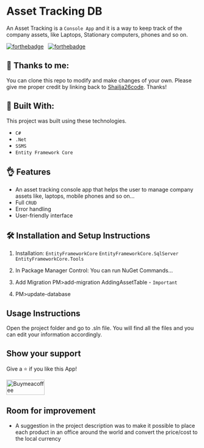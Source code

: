 # Asset Tracking DB
An Asset Tracking is a `Console App` and it is a way to keep track of the company assets, like Laptops, Stationary computers, phones and so on.

[![forthebadge](https://forthebadge.com/images/badges/built-with-love.svg)](https://forthebadge.com) &nbsp;
[![forthebadge](https://forthebadge.com/images/badges/made-with-c-sharp.svg)](https://forthebadge.com) &nbsp;

## :love_you_gesture: Thanks to me:
You can clone this repo to modify and make changes of your own. Please give me proper credit by linking back to [Shailja26code](https://github.com/Shailja26code/AssetTrackingDB). Thanks! 

## :slightly_smiling_face: Built With: 

This project was built using these technologies.
- `C#`
- `.Net`
- `SSMS`
- `Entity Framework Core`  

## :ok_hand: Features
- An asset tracking console app that helps the user to manage company assets like, laptops, mobile phones and so on...
- Full `CRUD`
- Error handling
- User-friendly interface

## 🛠 Installation and Setup Instructions
1. Installation: `EntityFrameworkCore`
                 `EntityFrameworkCore.SqlServer`
                 `EntityFrameworkCore.Tools`

2. In Package Manager Control: You can run NuGet Commands...
3. Add Migration PM>add-migration AddingAssetTable - `Important`
4. PM>update-database

## Usage Instructions

Open the project folder and go to .sln file.
You will find all the files and you can edit your information accordingly.

## Show your support

Give a ⭐ if you like this App!
<p>
<img alt="Buymeacoffee" src="https://img.shields.io/badge/Buy_Me_A_Coffee-FFDD00?style=for-the-badge&logo=buy-me-a-coffee&logoColor=black" height="40px" width="100px"/>
</p>

## Room for improvement
- A suggestion in the project description was to make it possible to place each product in an office around the world and convert the price/cost to the local currency 
